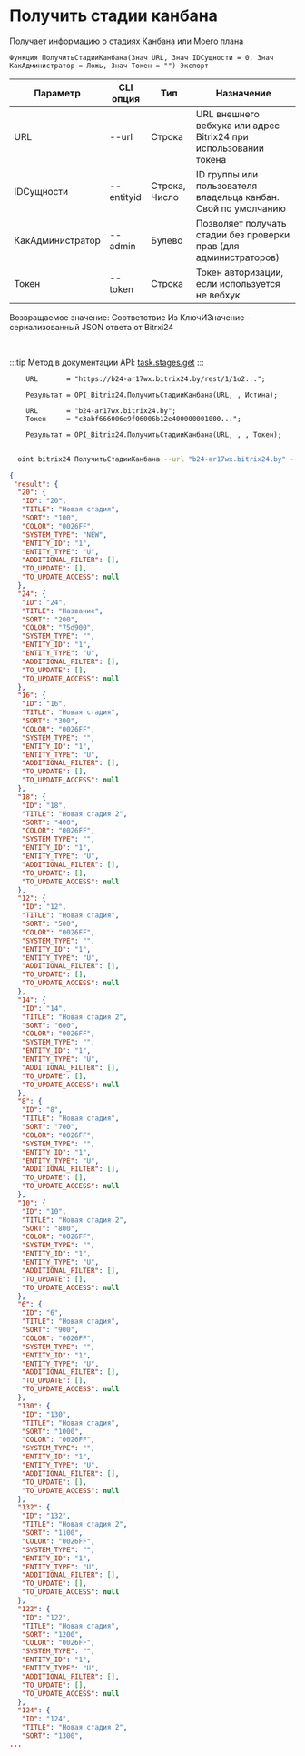 ﻿---
sidebar_position: 4
---

# Получить стадии канбана
 Получает информацию о стадиях Канбана или Моего плана



`Функция ПолучитьСтадииКанбана(Знач URL, Знач IDСущности = 0, Знач КакАдминистратор = Ложь, Знач Токен = "") Экспорт`

  | Параметр | CLI опция | Тип | Назначение |
  |-|-|-|-|
  | URL | --url | Строка | URL внешнего вебхука или адрес Bitrix24 при использовании токена |
  | IDСущности | --entityid | Строка, Число | ID группы или пользователя владельца канбан. Свой по умолчанию |
  | КакАдминистратор | --admin | Булево | Позволяет получать стадии без проверки прав (для администраторов) |
  | Токен | --token | Строка | Токен авторизации, если используется не вебхук |

  
  Возвращаемое значение:   Соответствие Из КлючИЗначение - сериализованный JSON ответа от Bitrxi24

<br/>

:::tip
Метод в документации API: [task.stages.get](https://dev.1c-bitrix.ru/rest_help/tasks/task/kanban/task_stages_get.php)
:::
<br/>


```bsl title="Пример кода"
    URL       = "https://b24-ar17wx.bitrix24.by/rest/1/1o2...";

    Результат = OPI_Bitrix24.ПолучитьСтадииКанбана(URL, , Истина);

    URL       = "b24-ar17wx.bitrix24.by";
    Токен     = "c3abf666006e9f06006b12e400000001000...";

    Результат = OPI_Bitrix24.ПолучитьСтадииКанбана(URL, , , Токен);
```



```sh title="Пример команды CLI"
    
  oint bitrix24 ПолучитьСтадииКанбана --url "b24-ar17wx.bitrix24.by" --entityid %entityid% --admin %admin% --token "56898d66006e9f06006b12e400000001000..."

```

```json title="Результат"
{
 "result": {
  "20": {
   "ID": "20",
   "TITLE": "Новая стадия",
   "SORT": "100",
   "COLOR": "0026FF",
   "SYSTEM_TYPE": "NEW",
   "ENTITY_ID": "1",
   "ENTITY_TYPE": "U",
   "ADDITIONAL_FILTER": [],
   "TO_UPDATE": [],
   "TO_UPDATE_ACCESS": null
  },
  "24": {
   "ID": "24",
   "TITLE": "Название",
   "SORT": "200",
   "COLOR": "75d900",
   "SYSTEM_TYPE": "",
   "ENTITY_ID": "1",
   "ENTITY_TYPE": "U",
   "ADDITIONAL_FILTER": [],
   "TO_UPDATE": [],
   "TO_UPDATE_ACCESS": null
  },
  "16": {
   "ID": "16",
   "TITLE": "Новая стадия",
   "SORT": "300",
   "COLOR": "0026FF",
   "SYSTEM_TYPE": "",
   "ENTITY_ID": "1",
   "ENTITY_TYPE": "U",
   "ADDITIONAL_FILTER": [],
   "TO_UPDATE": [],
   "TO_UPDATE_ACCESS": null
  },
  "18": {
   "ID": "18",
   "TITLE": "Новая стадия 2",
   "SORT": "400",
   "COLOR": "0026FF",
   "SYSTEM_TYPE": "",
   "ENTITY_ID": "1",
   "ENTITY_TYPE": "U",
   "ADDITIONAL_FILTER": [],
   "TO_UPDATE": [],
   "TO_UPDATE_ACCESS": null
  },
  "12": {
   "ID": "12",
   "TITLE": "Новая стадия",
   "SORT": "500",
   "COLOR": "0026FF",
   "SYSTEM_TYPE": "",
   "ENTITY_ID": "1",
   "ENTITY_TYPE": "U",
   "ADDITIONAL_FILTER": [],
   "TO_UPDATE": [],
   "TO_UPDATE_ACCESS": null
  },
  "14": {
   "ID": "14",
   "TITLE": "Новая стадия 2",
   "SORT": "600",
   "COLOR": "0026FF",
   "SYSTEM_TYPE": "",
   "ENTITY_ID": "1",
   "ENTITY_TYPE": "U",
   "ADDITIONAL_FILTER": [],
   "TO_UPDATE": [],
   "TO_UPDATE_ACCESS": null
  },
  "8": {
   "ID": "8",
   "TITLE": "Новая стадия",
   "SORT": "700",
   "COLOR": "0026FF",
   "SYSTEM_TYPE": "",
   "ENTITY_ID": "1",
   "ENTITY_TYPE": "U",
   "ADDITIONAL_FILTER": [],
   "TO_UPDATE": [],
   "TO_UPDATE_ACCESS": null
  },
  "10": {
   "ID": "10",
   "TITLE": "Новая стадия 2",
   "SORT": "800",
   "COLOR": "0026FF",
   "SYSTEM_TYPE": "",
   "ENTITY_ID": "1",
   "ENTITY_TYPE": "U",
   "ADDITIONAL_FILTER": [],
   "TO_UPDATE": [],
   "TO_UPDATE_ACCESS": null
  },
  "6": {
   "ID": "6",
   "TITLE": "Новая стадия",
   "SORT": "900",
   "COLOR": "0026FF",
   "SYSTEM_TYPE": "",
   "ENTITY_ID": "1",
   "ENTITY_TYPE": "U",
   "ADDITIONAL_FILTER": [],
   "TO_UPDATE": [],
   "TO_UPDATE_ACCESS": null
  },
  "130": {
   "ID": "130",
   "TITLE": "Новая стадия",
   "SORT": "1000",
   "COLOR": "0026FF",
   "SYSTEM_TYPE": "",
   "ENTITY_ID": "1",
   "ENTITY_TYPE": "U",
   "ADDITIONAL_FILTER": [],
   "TO_UPDATE": [],
   "TO_UPDATE_ACCESS": null
  },
  "132": {
   "ID": "132",
   "TITLE": "Новая стадия 2",
   "SORT": "1100",
   "COLOR": "0026FF",
   "SYSTEM_TYPE": "",
   "ENTITY_ID": "1",
   "ENTITY_TYPE": "U",
   "ADDITIONAL_FILTER": [],
   "TO_UPDATE": [],
   "TO_UPDATE_ACCESS": null
  },
  "122": {
   "ID": "122",
   "TITLE": "Новая стадия",
   "SORT": "1200",
   "COLOR": "0026FF",
   "SYSTEM_TYPE": "",
   "ENTITY_ID": "1",
   "ENTITY_TYPE": "U",
   "ADDITIONAL_FILTER": [],
   "TO_UPDATE": [],
   "TO_UPDATE_ACCESS": null
  },
  "124": {
   "ID": "124",
   "TITLE": "Новая стадия 2",
   "SORT": "1300",
...
```
